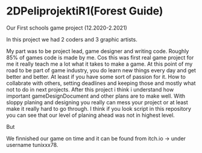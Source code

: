 # 2DPeliprojektiR1(Forest Guide)

Our First schools game project (12.2020-2.2021)

In this project we had 2 coders and 3 graphic artists.

My part was to be project lead, game designer and writing code. 
Roughly 85% of games code is made by me.
Cos this was first real game project for me it really teach me a lot what it takes to make a game.
At this point of my road to be part of game industry, you do learn new things every day and get better and better. At least if you have some sort of passion for it.
How to collabrate with others, setting deadlines and keeping those and mostly what not to do in next projects.
After this project i think i understand how important gameDesignDocument and other plans are to make well. With sloppy planing and designing you really can mess 
your project or at least make it really hard to go through.
I think if you look script in this repository you can see that our level of planing ahead was not in highest level.

But

We finnished our game on time and it can be found from itch.io -> under username tunixxx78.
